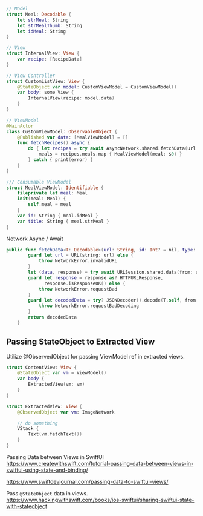 


```swift
// Model
struct Meal: Decodable {
    let strMeal: String
    let strMealThumb: String
    let idMeal: String
}

// View 
struct InternalView: View {
	var recipe: [RecipeData]
}

// View Controller
struct CustomListView: View {
	@StateObject var model: CustomViewModel = CustomViewModel()
	var body: some View {
		InternalView(recipe: model.data)
	}
}

// ViewModel
@MainActor
class CustomViewModel: ObservableObject {
	@Published var data: [MealViewModel] = []
	func fetchRecipes() async {
        do { let recipes = try await AsyncNetwork.shared.fetchData(url: Constants.API.mealURL, type: MealModel.self)
            meals = recipes.meals.map { MealViewModel(meal: $0) }
        } catch { print(error) }
    }
}

/// Consumable ViewModel
struct MealViewModel: Identifiable {
    fileprivate let meal: Meal
    init(meal: Meal) {
        self.meal = meal
    }
    var id: String { meal.idMeal }
    var title: String { meal.strMeal }
}


```

Network Async / Await
```swift
public func fetchData<T: Decodable>(url: String, id: Int? = nil, type: T.Type) async throws -> T {
        guard let url = URL(string: url) else {
            throw NetworkError.invalidURL
        }
        let (data, response) = try await URLSession.shared.data(from: url)
        guard let response = response as? HTTPURLResponse,
              response.isResponseOK() else {
            throw NetworkError.requestBad
        }
        guard let decodedData = try? JSONDecoder().decode(T.self, from: data) else {
            throw NetworkError.requestBadDecoding
        }
        return decodedData
    }
```


## Passing StateObject to Extracted View

Utilize @ObservedObject for passing ViewModel ref in extracted views.

```swift
struct ContentView: View {
    @StateObject var vm = ViewModel()
	var body {
		ExtractedView(vm: vm)
	}
}

struct ExtractedView: View {
	@ObservedObject var vm: ImageNetwork

	// do something
	VStack { 
		Text(vm.fetchText())
	}
}
```

Passing Data between Views in SwiftUI
https://www.createwithswift.com/tutorial-passing-data-between-views-in-swiftui-using-state-and-binding/

https://www.swiftdevjournal.com/passing-data-to-swiftui-views/

Pass `@StateObject` data in views.
https://www.hackingwithswift.com/books/ios-swiftui/sharing-swiftui-state-with-stateobject